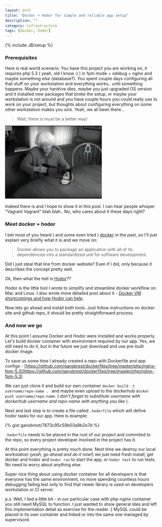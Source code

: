 ```yaml
---
layout: post
title: "Docker + Hodor for simple and reliable app setup"
description: ""
category: infrastructure
tags: [docker, hodor]
---
```

{% include JB/setup %}

### Prerequisites

Here is real world scenario: You have this project you are working on, it requires php 5.3 ( yeah, old I know :) ) in fpm mode + xdebug + nginx and maybe something else (database?). You spent couple days configuring all that stuff on your workstation and everything works.. until something happens. Maybe your hardrive dies, maybe you just upgraded OS version and it installed new packages that broke the setup, or maybe your workstation is not around and you have couple hours you could really use to work on your project, but thoughts about configuring everything on some other workstation makes you sick. Yeah, we all been there...

> Wait, there is must be a better way!

![Better way](/assets/posts/better_way.gif "Better way!")

Indeed there is and I hope to show it in this post. I can hear people whisper "Vagrant Vagrant" blah blah.. No, who cares about it these days right?

### Meet docker + hodor

I bet most of you heard ( and some even tried ) [docker](http://www.docker.com) in the past, so I'll just explain very briefly what it is and we move on:

> Docker allows you to package an application with all of its dependencies into a standardized unit for software development.

Did I just steal that line from docker website? Even if I did, only because it describes the concept pretty well.

Ok, then what the hell is [Hodor](https://github.com/gansbrest/hodor)??

Hodor is the little tool I wrote to simplify and streamline docker workflow on Mac and Linux. I also wrote more detailed post about it - [Docker VM shortcomings and how Hodor can help](/infrastructure/2014/09/24/docker-vm-shortcomings-and-how-hodor-can-help/).

Now lets go ahead and install both tools. Just follow instructions on docker site and github repo, it should be pretty straightforward process.

### And now we go

At this point I assume Docker and Hodor were installed and works properly. Let's build docker container with environment required by our app. Yes, we still need to do it, but in the future we just download and use pre-built docker image.

To save us some time I already created a repo with Dockerfile and app configs - [https://github.com/gansbrest/dockerfiles/tree/master/php/nginx-fpm-5.3](https://github.com/gansbrest/dockerfiles/tree/master/php/nginx-fpm-5.3)

We can just clone it and build our own container `docker build -t username/repo-name . ` and maybe even upload to the dockerhub `docker push username/repo-name`. ( _don't forget to substitute username with dockerhub username and repo-name with anything you like_ ).

Next and last step is to create a file called `.hodorfile` which will define hodor tasks for our app. Here is example:

{% gist gansbrest/7873c95c59b03a9b2e7d %}

`.hodorfile` needs to be placed in the root of our project and commited to the repo, so every project developer involved in the project has it.

At this point everything is pretty much done. Next time we destroy our local workstation (_yeah, go ahead and do it now!_) we just need fresh install, get docker and hodor and `hodor run` to start the app, or `hodor test` to run tests. No need to worry about anything else.

Super nice thing about using docker container for all developers is that everyone has the same environment, no more spending countless hours debugging failing test only to find that newer library is used on developers workstation or CI server.

p.s. Well, I lied a little bit - in our particular case with php-nginx container you still need MySQL to function. I just wanted to show general idea and left this implementation detail as exercise for the reader :) MySQL could be placed in its own container and linked or into the same one managed by supervisord.
